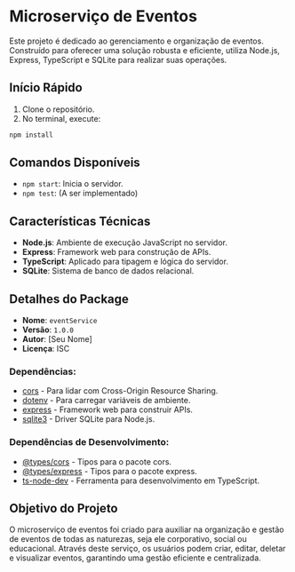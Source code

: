 # Microserviço de Eventos

Este projeto é dedicado ao gerenciamento e organização de eventos. Construído para oferecer uma solução robusta e eficiente, utiliza Node.js, Express, TypeScript e SQLite para realizar suas operações.

## Início Rápido

1. Clone o repositório.
2. No terminal, execute:

```javascript
npm install
```

## Comandos Disponíveis

- `npm start`: Inicia o servidor.
- `npm test`: (A ser implementado)

## Características Técnicas

- **Node.js**: Ambiente de execução JavaScript no servidor.
- **Express**: Framework web para construção de APIs.
- **TypeScript**: Aplicado para tipagem e lógica do servidor.
- **SQLite**: Sistema de banco de dados relacional.

## Detalhes do Package

- **Nome**: `eventService`
- **Versão**: `1.0.0`
- **Autor**: [Seu Nome]
- **Licença**: ISC

### Dependências:

- [cors](https://www.npmjs.com/package/cors) - Para lidar com Cross-Origin Resource Sharing.
- [dotenv](https://www.npmjs.com/package/dotenv) - Para carregar variáveis de ambiente.
- [express](https://www.npmjs.com/package/express) - Framework web para construir APIs.
- [sqlite3](https://www.npmjs.com/package/sqlite3) - Driver SQLite para Node.js.

### Dependências de Desenvolvimento:

- [@types/cors](https://www.npmjs.com/package/@types/cors) - Tipos para o pacote cors.
- [@types/express](https://www.npmjs.com/package/@types/express) - Tipos para o pacote express.
- [ts-node-dev](https://www.npmjs.com/package/ts-node-dev) - Ferramenta para desenvolvimento em TypeScript.

## Objetivo do Projeto

O microserviço de eventos foi criado para auxiliar na organização e gestão de eventos de todas as naturezas, seja ele corporativo, social ou educacional. Através deste serviço, os usuários podem criar, editar, deletar e visualizar eventos, garantindo uma gestão eficiente e centralizada.
